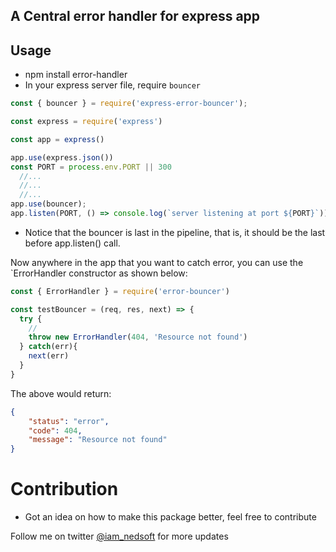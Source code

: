 ## A Central error handler for express app

## Usage

- npm install error-handler
- In your express server file, require `bouncer`

```javascript
const { bouncer } = require('express-error-bouncer');

const express = require('express')

const app = express()

app.use(express.json())
const PORT = process.env.PORT || 300
  //...
  //...
  //...
app.use(bouncer);
app.listen(PORT, () => console.log(`server listening at port ${PORT}`))

```

- Notice that the bouncer is last in the pipeline, that is, it should be the last before app.listen() call.

Now anywhere in the app that you want to catch error, you can use the `ErrorHandler constructor as shown below:

```javascript
const { ErrorHandler } = require('error-bouncer')

const testBouncer = (req, res, next) => {
  try {
    //
    throw new ErrorHandler(404, 'Resource not found')
  } catch(err){
    next(err)
  }
}
```

The above would return:
```json
{
    "status": "error",
    "code": 404,
    "message": "Resource not found"
}

```

# Contribution
- Got an idea on how to make this package better, feel free to contribute
  
Follow me on twitter [@iam_nedsoft](https://twitter.com) for more updates

